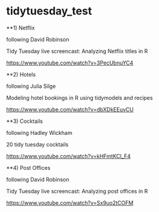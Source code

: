 # tidytuesday_test

**1) Netflix

following David Robinson

Tidy Tuesday live screencast: Analyzing Netflix titles in R

https://www.youtube.com/watch?v=3PecUbnuYC4


**2) Hotels

following Julia Silge

Modeling hotel bookings in R using tidymodels and recipes

https://www.youtube.com/watch?v=dbXDkEEuvCU


**3) Cocktails

following Hadley Wickham

20 tidy tuesday cocktails

https://www.youtube.com/watch?v=kHFmtKCI_F4


**4) Post Offices

following David Robinson

Tidy Tuesday live screencast: Analyzing post offices in R

https://www.youtube.com/watch?v=Sx9uo2tCOFM
